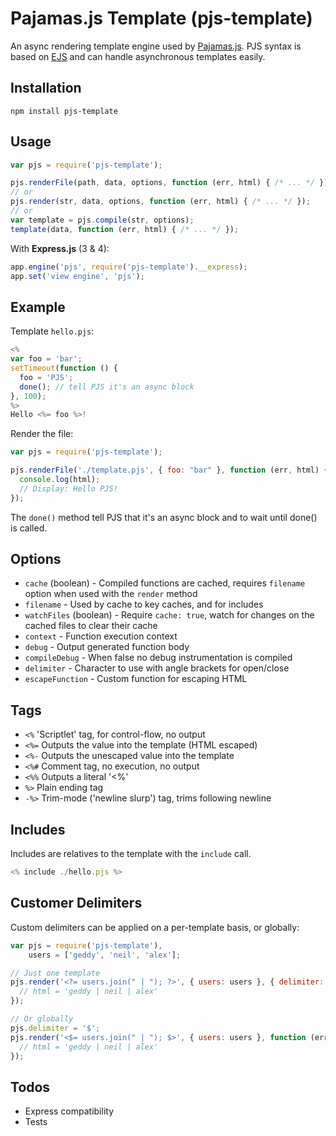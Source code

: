 # Pajamas.js Template (pjs-template)

An async rendering template engine used by [Pajamas.js](https://github.com/Atinux/pjs).
PJS syntax is based on [EJS](https://github.com/mde/ejs) and can handle asynchronous templates easily.

## Installation

`npm install pjs-template`

## Usage

```js
var pjs = require('pjs-template');

pjs.renderFile(path, data, options, function (err, html) { /* ... */ });
// or
pjs.render(str, data, options, function (err, html) { /* ... */ });
// or
var template = pjs.compile(str, options);
template(data, function (err, html) { /* ... */ });
```

With **Express.js** (3 & 4):
```js
app.engine('pjs', require('pjs-template').__express);
app.set('view engine', 'pjs');
```

## Example

Template `hello.pjs`:
```js
<%
var foo = 'bar';
setTimeout(function () {
  foo = 'PJS';
  done(); // tell PJS it's an async block
}, 100);
%>
Hello <%= foo %>!
```

Render the file:
```js
var pjs = require('pjs-template');

pjs.renderFile('./template.pjs', { foo: "bar" }, function (err, html) {
  console.log(html);
  // Display: Hello PJS!
});
```

The `done()` method tell PJS that it's an async block and to wait until done() is called.

## Options
- `cache` (boolean) - Compiled functions are cached, requires `filename` option when used with the `render` method
- `filename` - Used by cache to key caches, and for includes
- `watchFiles` (boolean) - Require `cache: true`, watch for changes on the cached files to clear their cache
- `context` - Function execution context
- `debug` - Output generated function body
- `compileDebug` - When false no debug instrumentation is compiled
- `delimiter` - Character to use with angle brackets for open/close
- `escapeFunction` - Custom function for escaping HTML

## Tags
- `<%` 'Scriptlet' tag, for control-flow, no output
- `<%=` Outputs the value into the template (HTML escaped)
- `<%-` Outputs the unescaped value into the template
- `<%#` Comment tag, no execution, no output
- `<%%` Outputs a literal '<%'
- `%>` Plain ending tag
- `-%>` Trim-mode ('newline slurp') tag, trims following newline

## Includes

Includes are relatives to the template with the `include` call.
```js
<% include ./hello.pjs %>
```

## Customer Delimiters

Custom delimiters can be applied on a per-template basis, or globally:

```js
var pjs = require('pjs-template'),
    users = ['geddy', 'neil', 'alex'];

// Just one template
pjs.render('<?= users.join(" | "); ?>', { users: users }, { delimiter: '?' }, function (err, html) {
  // html = 'geddy | neil | alex'
});

// Or globally
pjs.delimiter = '$';
pjs.render('<$= users.join(" | "); $>', { users: users }, function (err, html) {
  // html = 'geddy | neil | alex'
});
```

## Todos
- Express compatibility
- Tests
